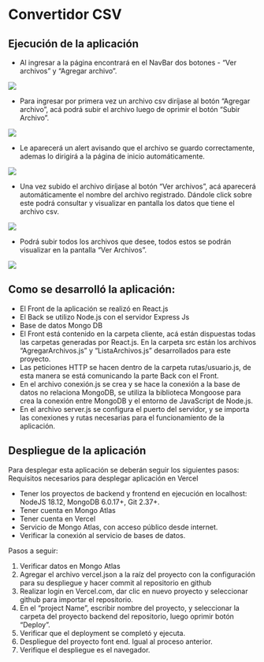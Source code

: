 # Convertidor CSV

## Ejecución de la aplicación
*	Al ingresar a la página encontrará en el NavBar dos botones - “Ver archivos” y “Agregar archivo”. 

![](https://github.com/AngelicaGola/Proyecto-MERN-/blob/main/assets/navbar.JPG)

*	Para ingresar por primera vez un archivo csv diríjase al botón “Agregar archivo”, acá podrá subir el archivo luego de oprimir el botón “Subir Archivo”.

![](https://github.com/AngelicaGola/Proyecto-MERN-/blob/main/assets/agregarArchivo.JPG)

*	Le aparecerá un alert avisando que el archivo se guardo correctamente, ademas lo dirigirá a la página de inicio automáticamente.

![](https://github.com/AngelicaGola/Proyecto-MERN-/blob/main/assets/agregarArchivoExitosa.JPG)

*	Una vez subido el archivo diríjase al botón “Ver archivos”, acá aparecerá automáticamente el nombre del archivo registrado. Dándole click sobre este podrá consultar y visualizar en pantalla los datos que tiene el archivo csv.

![](https://github.com/AngelicaGola/Proyecto-MERN-/blob/main/assets/verArchivo.JPG)

*	Podrá subir todos los archivos que desee, todos estos se podrán visualizar en la pantalla “Ver Archivos”. 

![](https://github.com/AngelicaGola/Proyecto-MERN-/blob/main/assets/verArchivoTabla.JPG)

## Como se desarrolló la aplicación: 
*	El Front de la aplicación se realizó en React.js
*	El Back se utilizo Node.js con el servidor Express Js
*	Base de datos Mongo DB
*	El Front está contenido en la carpeta cliente, acá están dispuestas todas las carpetas generadas por React.js. En la carpeta src están los archivos “AgregarArchivos.js” y “ListaArchivos.js” desarrollados para este proyecto.
*	Las peticiones HTTP se hacen dentro de la carpeta rutas/usuario.js, de esta manera se está comunicando la parte Back con el Front. 
*	En el archivo conexión.js se crea y se hace la conexión a la base de datos no relaciona MongoDB, se utiliza la biblioteca Mongoose para crea la conexión entre MongoDB y el entorno de JavaScript de Node.js.
*	En el archivo server.js se configura el puerto del servidor, y se importa las conexiones y rutas necesarias para el funcionamiento de la aplicación.  

## Despliegue de la aplicación 
Para desplegar esta aplicación se deberán seguir los siguientes pasos:
Requisitos necesarios para desplegar aplicación en Vercel 
*	Tener los proyectos de backend y frontend en ejecución en localhost: NodeJS 18.12, MongoDB 6.0.17+, Git 2.37+.
*	Tener cuenta en Mongo Atlas
*	Tener cuenta en Vercel
*	Servicio de Mongo Atlas, con acceso público desde internet.
*	Verificar la conexión al servicio de bases de datos.

Pasos a seguir:
1.	Verificar datos en Mongo Atlas
2.	Agregar el archivo vercel.json a la raíz del proyecto con la configuración para su despliegue y hacer commit al repositorio en github
3.	Realizar login en Vercel.com, dar clic en nuevo proyecto y seleccionar github para importar el repositorio.
4.	En el “project Name”, escribir nombre del proyecto, y seleccionar la carpeta del proyecto backend del repositorio, luego oprimir botón “Deploy”.
5.	Verificar que el deployment se completó y ejecuta.
6.	Despliegue del proyecto font end. Igual al proceso anterior.
7.	Verifique el despliegue es el navegador. 
